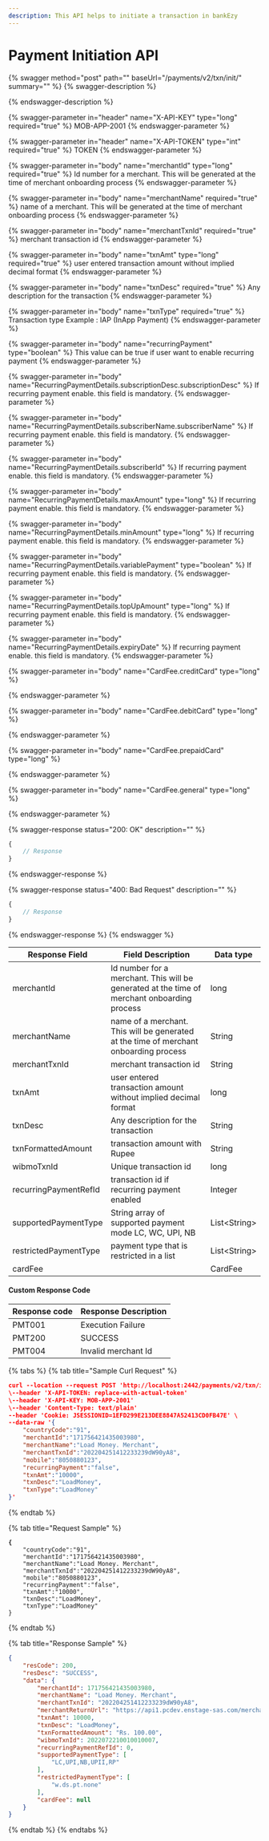 ```yaml
---
description: This API helps to initiate a transaction in bankEzy
---
```


# Payment Initiation API

{% swagger method="post" path="" baseUrl="<domain>/payments/v2/txn/init/" summary="" %}
{% swagger-description %}

{% endswagger-description %}

{% swagger-parameter in="header" name="X-API-KEY" type="long" required="true" %}
MOB-APP-2001
{% endswagger-parameter %}

{% swagger-parameter in="header" name="X-API-TOKEN" type="int" required="true" %}
TOKEN
{% endswagger-parameter %}

{% swagger-parameter in="body" name="merchantId" type="long" required="true" %}
Id number for a merchant. This will be generated at the time of merchant onboarding process
{% endswagger-parameter %}

{% swagger-parameter in="body" name="merchantName" required="true" %}
name of a merchant. This will be generated at the time of merchant onboarding process
{% endswagger-parameter %}

{% swagger-parameter in="body" name="merchantTxnId" required="true" %}
merchant transaction id
{% endswagger-parameter %}

{% swagger-parameter in="body" name="txnAmt" type="long" required="true" %}
user entered transaction amount without implied decimal format
{% endswagger-parameter %}

{% swagger-parameter in="body" name="txnDesc" required="true" %}
Any description for the transaction
{% endswagger-parameter %}

{% swagger-parameter in="body" name="txnType" required="true" %}
Transaction type Example : IAP (InApp Payment)
{% endswagger-parameter %}

{% swagger-parameter in="body" name="recurringPayment" type="boolean" %}
This value can be true if user want to enable recurring payment 
{% endswagger-parameter %}

{% swagger-parameter in="body" name="RecurringPaymentDetails.subscriptionDesc.subscriptionDesc" %}
If recurring payment enable. this field is mandatory. 
{% endswagger-parameter %}

{% swagger-parameter in="body" name="RecurringPaymentDetails.subscriberName.subscriberName" %}
If recurring payment enable. this field is mandatory. 
{% endswagger-parameter %}

{% swagger-parameter in="body" name="RecurringPaymentDetails.subscriberId" %}
If recurring payment enable. this field is mandatory. 
{% endswagger-parameter %}

{% swagger-parameter in="body" name="RecurringPaymentDetails.maxAmount" type="long" %}
If recurring payment enable. this field is mandatory. 
{% endswagger-parameter %}

{% swagger-parameter in="body" name="RecurringPaymentDetails.minAmount" type="long" %}
If recurring payment enable. this field is mandatory. 
{% endswagger-parameter %}

{% swagger-parameter in="body" name="RecurringPaymentDetails.variablePayment" type="boolean" %}
If recurring payment enable. this field is mandatory. 
{% endswagger-parameter %}

{% swagger-parameter in="body" name="RecurringPaymentDetails.topUpAmount" type="long" %}
If recurring payment enable. this field is mandatory. 
{% endswagger-parameter %}

{% swagger-parameter in="body" name="RecurringPaymentDetails.expiryDate" %}
If recurring payment enable. this field is mandatory. 
{% endswagger-parameter %}

{% swagger-parameter in="body" name="CardFee.creditCard" type="long" %}

{% endswagger-parameter %}

{% swagger-parameter in="body" name="CardFee.debitCard" type="long" %}

{% endswagger-parameter %}

{% swagger-parameter in="body" name="CardFee.prepaidCard" type="long" %}

{% endswagger-parameter %}

{% swagger-parameter in="body" name="CardFee.general" type="long" %}

{% endswagger-parameter %}

{% swagger-response status="200: OK" description="" %}
```javascript
{
    // Response
}
```
{% endswagger-response %}

{% swagger-response status="400: Bad Request" description="" %}
```javascript
{
    // Response
}
```
{% endswagger-response %}
{% endswagger %}

| Response Field        | Field Description                                                                           | Data type     |
| --------------------- | ------------------------------------------------------------------------------------------- | ------------- |
| merchantId            | Id number for a merchant. This will be generated at the time of merchant onboarding process | long          |
| merchantName          | name of a merchant. This will be generated at the time of merchant onboarding process       | String        |
| merchantTxnId         | merchant transaction id                                                                     | String        |
| txnAmt                | user entered transaction amount without implied decimal format                              | long          |
| txnDesc               | Any description for the transaction                                                         | String        |
| txnFormattedAmount    | transaction amount with Rupee                                                               | String        |
| wibmoTxnId            | Unique transaction id                                                                       | long          |
| recurringPaymentRefId | transaction id if recurring payment enabled                                                 | Integer       |
| supportedPaymentType  | String array of supported payment mode LC, WC, UPI, NB                                      | List\<String> |
| restrictedPaymentType | payment type that is restricted in a list                                                   | List\<String> |
| cardFee               |                                                                                             | CardFee       |

#### Custom Response Code

| Response code | Response Description |
| ------------- | -------------------- |
| PMT001        | Execution Failure    |
| PMT200        | SUCCESS              |
| PMT004        | Invalid merchant Id  |

{% tabs %}
{% tab title="Sample Curl Request" %}
```json
curl --location --request POST 'http://localhost:2442/payments/v2/txn/init' \
\--header 'X-API-TOKEN: replace-with-actual-token'
\--header 'X-API-KEY: MOB-APP-2001'
\--header 'Content-Type: text/plain'
--header 'Cookie: JSESSIONID=1EFD299E213DEE8847A52413CD0FB47E' \
--data-raw '{
    "countryCode":"91", 
    "merchantId":"171756421435003980", 
    "merchantName":"Load Money. Merchant", 
    "merchantTxnId":"202204251412233239dW90yA8", 
    "mobile":"8050880123", 
    "recurringPayment":"false", 
    "txnAmt":"10000", 
    "txnDesc":"LoadMoney", 
    "txnType":"LoadMoney"
}'
```
{% endtab %}

{% tab title="Request Sample" %}
<pre class="language-json"><code class="lang-json"><strong>{
</strong>    "countryCode":"91", 
    "merchantId":"171756421435003980", 
    "merchantName":"Load Money. Merchant", 
    "merchantTxnId":"202204251412233239dW90yA8", 
    "mobile":"8050880123", 
    "recurringPayment":"false", 
    "txnAmt":"10000", 
    "txnDesc":"LoadMoney", 
    "txnType":"LoadMoney"
}
</code></pre>
{% endtab %}

{% tab title="Response Sample" %}
```json
{
    "resCode": 200,
    "resDesc": "SUCCESS",
    "data": {
        "merchantId": 171756421435003980,
        "merchantName": "Load Money. Merchant",
        "merchantTxnId": "202204251412233239dW90yA8",
        "merchantReturnUrl": "https://api1.pcdev.enstage-sas.com/merchant/redirectFromPG",
        "txnAmt": 10000,
        "txnDesc": "LoadMoney",
        "txnFormattedAmount": "Rs. 100.00",
        "wibmoTxnId": 2022072210010010007,
        "recurringPaymentRefId": 0,
        "supportedPaymentType": [
            "LC,UPI,NB,UPII,RP"
        ],
        "restrictedPaymentType": [
            "w.ds.pt.none"
        ],
        "cardFee": null
    }
}
```
{% endtab %}
{% endtabs %}
